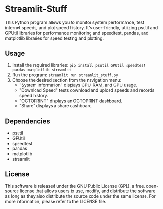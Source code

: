 # Streamlit-Stuff

This Python program allows you to monitor system performance, test internet speeds, and plot speed history. It's user-friendly, utilizing psutil and GPUtil libraries for performance monitoring and speedtest, pandas, and matplotlib libraries for speed testing and plotting. 

## Usage

1. Install the required libraries: `pip install psutil GPUtil speedtest pandas matplotlib streamlit`
2. Run the program: `streamlit run streamlit_stuff.py`
3. Choose the desired section from the navigation menu:
    - "System Information" displays CPU, RAM, and GPU usage.
    - "Download Speed" tests download and upload speeds and records speed history.
    - "OCTOPRINT" displays an OCTOPRINT dashboard.
    - "Share" displays a share dashboard.

## Dependencies

- psutil
- GPUtil
- speedtest
- pandas
- matplotlib
- streamlit

## License

This software is released under the GNU Public License (GPL), a free, open-source license that allows users to use, modify, and distribute the software as long as they also distribute the source code under the same license. For more information, please refer to the LICENSE file.
